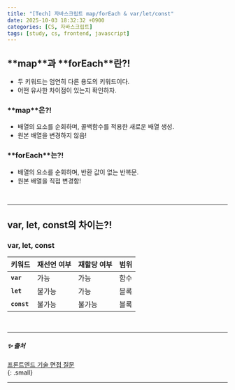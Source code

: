 ```yaml
---
title: "[Tech] 자바스크립트 map/forEach & var/let/const"
date: 2025-10-03 18:32:32 +0900
categories: [CS, 자바스크립트]
tags: [study, cs, frontend, javascript]
---
```


## **<span class="bluepen">map</span>**과 **<span class="bluepen">forEach</span>**란?!  

- 두 키워드는 엄연히 다른 용도의 키워드이다.
- 어떤 유사한 차이점이 있는지 확인하자.  

### **<span class="bluepen">map</span>**은?!

- 배열의 요소를 순회하며, 콜백함수를 적용한 새로운 배열 생성.  
- <span class="red2pen">원본 배열을 변경하지 않음!</span>    

### **<span class="bluepen">forEach</span>**는?!

- 배열의 요소를 순회하며, 반환 값이 없는 반복문.
- <span class="blue2pen">원본 배열을 직접 변경함!</span>  

<br>

---

## **var**, **let**, **const**의 차이는?!

### **var**, **let**, **const**  

| 키워드      | 재선언 여부                        | 재할당 여부                        | 범위                               |
| ----------- | ---------------------------------- | ---------------------------------- | ---------------------------------- |
| **`var`**   | <span class="bluepen">가능</span>  | <span class="bluepen">가능</span>  | <span class="greenpen">함수</span> |
| **`let`**   | <span class="redpen">불가능</span> | <span class="bluepen">가능</span>  | <span class="greenpen">블록</span> |
| **`const`** | <span class="redpen">불가능</span> | <span class="redpen">불가능</span> | <span class="greenpen">블록</span> |

<br>

---

##### ✨ 출처   

[프론트엔드 기술 면접 질문](https://frontend-interview-question.vercel.app/)     
{: .small}     

---